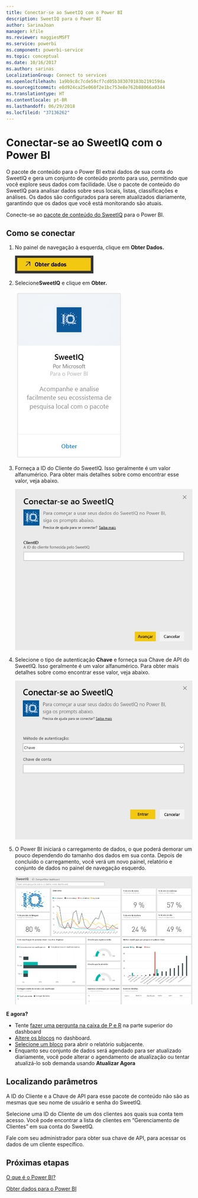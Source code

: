 ```yaml
---
title: Conectar-se ao SweetIQ com o Power BI
description: SweetIQ para o Power BI
author: SarinaJoan
manager: kfile
ms.reviewer: maggiesMSFT
ms.service: powerbi
ms.component: powerbi-service
ms.topic: conceptual
ms.date: 10/16/2017
ms.author: sarinas
LocalizationGroup: Connect to services
ms.openlocfilehash: 1a9b9c8c7cde59cf7cd05b383070183b219159da
ms.sourcegitcommit: e8d924ca25e060f2e1bc753e8e762b88066a0344
ms.translationtype: HT
ms.contentlocale: pt-BR
ms.lasthandoff: 06/29/2018
ms.locfileid: "37136262"
---
```

# <a name="connect-to-sweetiq-with-power-bi"></a>Conectar-se ao SweetIQ com o Power BI
O pacote de conteúdo para o Power BI extrai dados de sua conta do SweetIQ e gera um conjunto de conteúdo pronto para uso, permitindo que você explore seus dados com facilidade. Use o pacote de conteúdo do SweetIQ para analisar dados sobre seus locais, listas, classificações e análises. Os dados são configurados para serem atualizados diariamente, garantindo que os dados que você está monitorando são atuais.

Conecte-se ao [pacote de conteúdo do SweetIQ](https://app.powerbi.com/groups/me/getdata/services/sweetiq) para o Power BI.

## <a name="how-to-connect"></a>Como se conectar
1. No painel de navegação à esquerda, clique em **Obter Dados.**
   
    ![](media/service-connect-to-sweetiq/getdata.png)
2. Selecione**SweetIQ** e clique em **Obter.**
   
    ![](media/service-connect-to-sweetiq/sweetiq.png)
3. Forneça a ID do Cliente do SweetIQ. Isso geralmente é um valor alfanumérico. Para obter mais detalhes sobre como encontrar esse valor, veja abaixo.
   
    ![](media/service-connect-to-sweetiq/parameter.png)
4. Selecione o tipo de autenticação **Chave** e forneça sua Chave de API do SweetIQ. Isso geralmente é um valor alfanumérico. Para obter mais detalhes sobre como encontrar esse valor, veja abaixo.
   
    ![](media/service-connect-to-sweetiq/credentials.png)
5. O Power BI iniciará o carregamento de dados, o que poderá demorar um pouco dependendo do tamanho dos dados em sua conta. Depois de concluído o carregamento, você verá um novo painel, relatório e conjunto de dados no painel de navegação esquerdo.
   
    ![](media/service-connect-to-sweetiq/dashboard.png)

**E agora?**

* Tente [fazer uma pergunta na caixa de P e R](power-bi-q-and-a.md) na parte superior do dashboard
* [Altere os blocos](service-dashboard-edit-tile.md) no dashboard.
* [Selecione um bloco](service-dashboard-tiles.md) para abrir o relatório subjacente.
* Enquanto seu conjunto de dados será agendado para ser atualizado diariamente, você pode alterar o agendamento de atualização ou tentar atualizá-lo sob demanda usando **Atualizar Agora**

## <a name="finding-parameters"></a>Localizando parâmetros
A ID do Cliente e a Chave de API para esse pacote de conteúdo não são as mesmas que seu nome de usuário e senha do SweetIQ.

Selecione uma ID do Cliente de um dos clientes aos quais sua conta tem acesso. Você pode encontrar a lista de clientes em “Gerenciamento de Clientes” em sua conta do SweetIQ.

Fale com seu administrador para obter sua chave de API, para acessar os dados de um cliente específico.

## <a name="next-steps"></a>Próximas etapas
[O que é o Power BI?](power-bi-overview.md)

[Obter dados para o Power BI](service-get-data.md)

